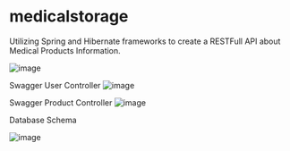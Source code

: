 # medicalstorage

Utilizing Spring and Hibernate frameworks to create a RESTFull API about Medical Products Information.

![image](https://user-images.githubusercontent.com/58791947/134961553-c7ccbbc2-22a6-44d1-9801-c1ad1ee8eb86.png)

Swagger User Controller
![image](https://user-images.githubusercontent.com/58791947/136591716-4dcffd42-6f3a-415a-8bf7-03417a0a2b5e.png)

Swagger Product Controller
![image](https://user-images.githubusercontent.com/58791947/136591863-72fc7c49-62c2-46a2-aeed-7421a007e298.png)


Database Schema

![image](https://user-images.githubusercontent.com/58791947/136961703-e09ba49e-081f-44db-bead-6254f36e2c5b.png)
